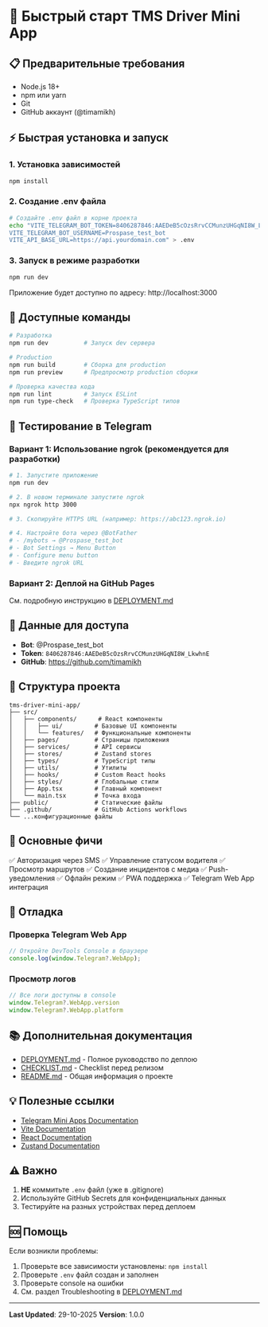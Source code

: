 # 🚀 Быстрый старт TMS Driver Mini App

## 📋 Предварительные требования

- Node.js 18+ 
- npm или yarn
- Git
- GitHub аккаунт (@timamikh)

## ⚡ Быстрая установка и запуск

### 1. Установка зависимостей

```bash
npm install
```

### 2. Создание .env файла

```bash
# Создайте .env файл в корне проекта
echo "VITE_TELEGRAM_BOT_TOKEN=8406287846:AAEDeB5cOzsRrvCCMunzUHGqNI8W_LkwhnE
VITE_TELEGRAM_BOT_USERNAME=Prospase_test_bot
VITE_API_BASE_URL=https://api.yourdomain.com" > .env
```

### 3. Запуск в режиме разработки

```bash
npm run dev
```

Приложение будет доступно по адресу: http://localhost:3000

## 🔧 Доступные команды

```bash
# Разработка
npm run dev          # Запуск dev сервера

# Production
npm run build        # Сборка для production
npm run preview      # Предпросмотр production сборки

# Проверка качества кода
npm run lint         # Запуск ESLint
npm run type-check   # Проверка TypeScript типов
```

## 📱 Тестирование в Telegram

### Вариант 1: Использование ngrok (рекомендуется для разработки)

```bash
# 1. Запустите приложение
npm run dev

# 2. В новом терминале запустите ngrok
npx ngrok http 3000

# 3. Скопируйте HTTPS URL (например: https://abc123.ngrok.io)

# 4. Настройте бота через @BotFather
# - /mybots → @Prospase_test_bot
# - Bot Settings → Menu Button
# - Configure menu button
# - Введите ngrok URL
```

### Вариант 2: Деплой на GitHub Pages

См. подробную инструкцию в [DEPLOYMENT.md](./DEPLOYMENT.md)

## 🔐 Данные для доступа

- **Bot**: @Prospase_test_bot
- **Token**: `8406287846:AAEDeB5cOzsRrvCCMunzUHGqNI8W_LkwhnE`
- **GitHub**: https://github.com/timamikh

## 📂 Структура проекта

```
tms-driver-mini-app/
├── src/
│   ├── components/      # React компоненты
│   │   ├── ui/         # Базовые UI компоненты
│   │   └── features/   # Функциональные компоненты
│   ├── pages/          # Страницы приложения
│   ├── services/       # API сервисы
│   ├── stores/         # Zustand stores
│   ├── types/          # TypeScript типы
│   ├── utils/          # Утилиты
│   ├── hooks/          # Custom React hooks
│   ├── styles/         # Глобальные стили
│   ├── App.tsx         # Главный компонент
│   └── main.tsx        # Точка входа
├── public/             # Статические файлы
├── .github/            # GitHub Actions workflows
└── ...конфигурационные файлы
```

## 🎯 Основные фичи

✅ Авторизация через SMS
✅ Управление статусом водителя
✅ Просмотр маршрутов
✅ Создание инцидентов с медиа
✅ Push-уведомления
✅ Офлайн режим
✅ PWA поддержка
✅ Telegram Web App интеграция

## 🐛 Отладка

### Проверка Telegram Web App

```javascript
// Откройте DevTools Console в браузере
console.log(window.Telegram?.WebApp);
```

### Просмотр логов

```javascript
// Все логи доступны в console
window.Telegram?.WebApp.version
window.Telegram?.WebApp.platform
```

## 📚 Дополнительная документация

- [DEPLOYMENT.md](./DEPLOYMENT.md) - Полное руководство по деплою
- [CHECKLIST.md](./CHECKLIST.md) - Checklist перед релизом
- [README.md](./README.md) - Общая информация о проекте

## 💡 Полезные ссылки

- [Telegram Mini Apps Documentation](https://core.telegram.org/bots/webapps)
- [Vite Documentation](https://vitejs.dev/)
- [React Documentation](https://react.dev/)
- [Zustand Documentation](https://zustand-demo.pmnd.rs/)

## ⚠️ Важно

1. **НЕ** коммитьте `.env` файл (уже в .gitignore)
2. Используйте GitHub Secrets для конфиденциальных данных
3. Тестируйте на разных устройствах перед деплоем

## 🆘 Помощь

Если возникли проблемы:
1. Проверьте все зависимости установлены: `npm install`
2. Проверьте `.env` файл создан и заполнен
3. Проверьте console на ошибки
4. См. раздел Troubleshooting в [DEPLOYMENT.md](./DEPLOYMENT.md)

---

**Last Updated**: 29-10-2025
**Version**: 1.0.0

